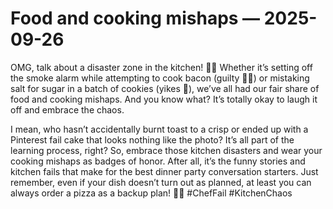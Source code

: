 # Food and cooking mishaps — 2025-09-26

OMG, talk about a disaster zone in the kitchen! 🍳🔥 Whether it’s setting off the smoke alarm while attempting to cook bacon (guilty 🙋‍♀️) or mistaking salt for sugar in a batch of cookies (yikes 😬), we’ve all had our fair share of food and cooking mishaps. And you know what? It’s totally okay to laugh it off and embrace the chaos. 

I mean, who hasn’t accidentally burnt toast to a crisp or ended up with a Pinterest fail cake that looks nothing like the photo? It’s all part of the learning process, right? So, embrace those kitchen disasters and wear your cooking mishaps as badges of honor. After all, it’s the funny stories and kitchen fails that make for the best dinner party conversation starters. Just remember, even if your dish doesn’t turn out as planned, at least you can always order a pizza as a backup plan! 🍕✨ #ChefFail #KitchenChaos